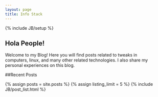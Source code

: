 ```yaml
---
layout: page
title: Info Stack
---
```

{% include JB/setup %}

## Hola People!

Welcome to my Blog! Here you will find posts related to tweaks in computers, linux, and many other related technologies. I also share my personal experiences on this blog.

<script type="text/javascript">
						sa_client = "367205288fe0b5695ed0c068b7b551b2";
						sa_code = "0a9c5481b4c8d35580a7b03b7d1c1568";
						sa_protocol = ("https:"==document.location.protocol)?"https":"http";
						sa_pline = "0";
						sa_maxads = "2";
						sa_bgcolor = "FFFFFF";
						sa_bordercolor = "BDD631";
						sa_superbordercolor = "BDD631";
						sa_linkcolor = "001EB5";
						sa_desccolor = "000000";
						sa_urlcolor = "788300";
						sa_b = "1";
						sa_format = "banner_468x60";
						sa_width = "468";
						sa_height = "60";
						sa_location = "0";
						sa_radius = "0";
						sa_borderwidth = "1";
						sa_font = "0";
						document.write(unescape("%3cscript type='text/javascript' src='"+sa_protocol+"://sa.entireweb.com/sense2.js'%3e%3c/script%3e"));
					</script>
##Recent Posts

					
{% assign posts = site.posts %}
{% assign listing_limit = 5 %}
{% include JB/post_list.html %}

<script type="text/javascript">
						sa_client = "367205288fe0b5695ed0c068b7b551b2";
						sa_code = "0a9c5481b4c8d35580a7b03b7d1c1568";
						sa_protocol = ("https:"==document.location.protocol)?"https":"http";
						sa_pline = "0";
						sa_maxads = "2";
						sa_bgcolor = "FFFFFF";
						sa_bordercolor = "BDD631";
						sa_superbordercolor = "BDD631";
						sa_linkcolor = "001EB5";
						sa_desccolor = "000000";
						sa_urlcolor = "788300";
						sa_b = "1";
						sa_format = "banner_468x60";
						sa_width = "468";
						sa_height = "60";
						sa_location = "0";
						sa_radius = "0";
						sa_borderwidth = "1";
						sa_font = "0";
						document.write(unescape("%3cscript type='text/javascript' src='"+sa_protocol+"://sa.entireweb.com/sense2.js'%3e%3c/script%3e"));
					</script>
